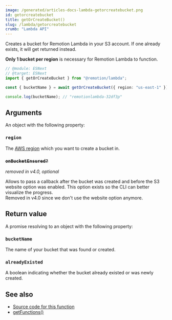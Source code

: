 ```yaml
---
image: /generated/articles-docs-lambda-getorcreatebucket.png
id: getorcreatebucket
title: getOrCreateBucket()
slug: /lambda/getorcreatebucket
crumb: "Lambda API"
---
```


Creates a bucket for Remotion Lambda in your S3 account. If one already exists, it will get returned instead.

**Only 1 bucket per region** is necessary for Remotion Lambda to function.

```ts twoslash
// @module: ESNext
// @target: ESNext
import { getOrCreateBucket } from "@remotion/lambda";

const { bucketName } = await getOrCreateBucket({ region: "us-east-1" });

console.log(bucketName); // "remotionlambda-32df3p"
```

## Arguments

An object with the following property:

### `region`

The [AWS region](/docs/lambda/region-selection) which you want to create a bucket in.

### ~~`onBucketEnsured?`~~

_removed in v4.0, optional_

Allows to pass a callback after the bucket was created and before the S3 website option was enabled. This option exists so the CLI can better visualize the progress.  
Removed in v4.0 since we don't use the website option anymore.

## Return value

A promise resolving to an object with the following property:

### `bucketName`

The name of your bucket that was found or created.

### `alreadyExisted`

<AvailableFrom v="3.3.78" />
A boolean indicating whether the bucket already existed or was newly created.

## See also

- [Source code for this function](https://github.com/remotion-dev/remotion/blob/main/packages/lambda/src/api/get-or-create-bucket.ts)
- [getFunctions()](/docs/lambda/getfunctions)
